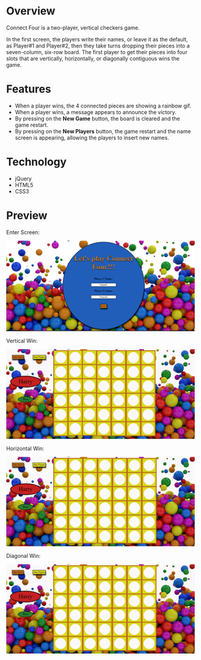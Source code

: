 # Overview

Connect Four is a two-player, vertical checkers game.

In the first screen, the players write their names, or leave it as the default, as Player#1 and Player#2, then they take turns dropping their pieces into a seven-column, six-row board. The first player to get their pieces into four slots that are vertically, horizontally, or diagonally contiguous wins the game.

# Features

-   When a player wins, the 4 connected pieces are showing a rainbow gif.
-   When a player wins, a message appears to announce the victory.
-   By pressing on the **New Game** button, the board is cleared and the game restart.
-   By pressing on the **New Players** button, the game restart and the name screen is appearing, allowing the players to insert new names.

# Technology

-   jQuery
-   HTML5
-   CSS3

# Preview

Enter Screen:

![alt](record/Names.png)

Vertical Win:

![alt](record/Vertical.gif)

Horizontal Win:

![alt](record/Horizontal.gif)

Diagonal Win:

![alt](record/Diagonal.gif)
